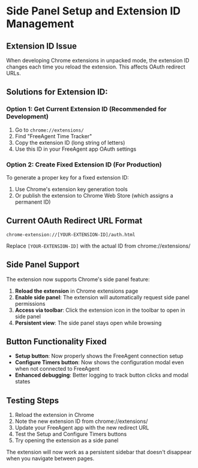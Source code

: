 # Side Panel Setup and Extension ID Management

## Extension ID Issue
When developing Chrome extensions in unpacked mode, the extension ID changes each time you reload the extension. This affects OAuth redirect URLs.

## Solutions for Extension ID:

### Option 1: Get Current Extension ID (Recommended for Development)
1. Go to `chrome://extensions/`
2. Find "FreeAgent Time Tracker" 
3. Copy the extension ID (long string of letters)
4. Use this ID in your FreeAgent app OAuth settings

### Option 2: Create Fixed Extension ID (For Production)
To generate a proper key for a fixed extension ID:
1. Use Chrome's extension key generation tools
2. Or publish the extension to Chrome Web Store (which assigns a permanent ID)

## Current OAuth Redirect URL Format
```
chrome-extension://[YOUR-EXTENSION-ID]/auth.html
```

Replace `[YOUR-EXTENSION-ID]` with the actual ID from chrome://extensions/

## Side Panel Support
The extension now supports Chrome's side panel feature:

1. **Reload the extension** in Chrome extensions page
2. **Enable side panel**: The extension will automatically request side panel permissions  
3. **Access via toolbar**: Click the extension icon in the toolbar to open in side panel
4. **Persistent view**: The side panel stays open while browsing

## Button Functionality Fixed
- **Setup button**: Now properly shows the FreeAgent connection setup
- **Configure Timers button**: Now shows the configuration modal even when not connected to FreeAgent
- **Enhanced debugging**: Better logging to track button clicks and modal states

## Testing Steps
1. Reload the extension in Chrome
2. Note the new extension ID from chrome://extensions/
3. Update your FreeAgent app with the new redirect URL
4. Test the Setup and Configure Timers buttons
5. Try opening the extension as a side panel

The extension will now work as a persistent sidebar that doesn't disappear when you navigate between pages.
